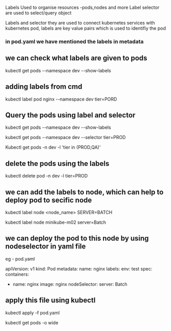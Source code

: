 Labels 
Used to organise resources -pods,nodes and more 
Label selector are used to select/query object 

Labels and selector 
they are used to connect kubernetes services with kubernetes pod, labels are key value pairs which is used to identifiy the pod

### in pod.yaml we have mentioned the labels in metadata 
## we can check what labels are given to pods 

kubectl get pods --namespace dev --show-labels

## adding labels from cmd 

kubectl label pod nginx --namespace dev tier=PORD


## Query the pods using label and selector

kubectl get pods --namespace dev --show-labels

kubectl get pods --namespace dev --selector tier=PROD

Kubectl get pods -n dev -l 'tier in (PROD,QA)'

## delete the pods using the labels

kubectl delete pod -n dev -l tier=PROD


## we can add the labels to node, which can help to deploy pod to secific node 

kubectl label node <node_name> SERVER=BATCH 

kubectl label node  minikube-m02 server=Batch 

## we can deploy the pod to this node by using nodeselector in yaml file 

eg - pod.yaml

apiVersion: v1
kind: Pod
metadata:
  name: nginx
  labels:
    env: test
spec:
  containers:
  - name: nginx
    image: nginx
  nodeSelector:
    server: Batch

## apply this file using kubectl 

kubectl apply -f pod.yaml

kubectl get pods -o wide 


